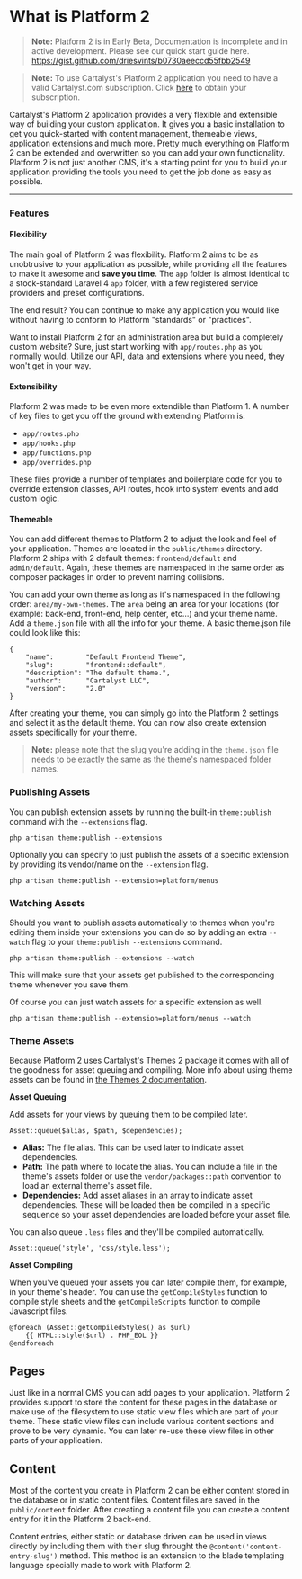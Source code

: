 # What is Platform 2

> **Note:** Platform 2 is in Early Beta, Documentation is incomplete and in active development. Please see our quick start guide here. https://gist.github.com/driesvints/b0730aeeccd55fbb2549

> **Note:** To use Cartalyst's Platform 2 application you need to have a valid Cartalyst.com subscription.
Click [here](https://www.cartalyst.com/pricing) to obtain your subscription.

Cartalyst's Platform 2 application provides a very flexible and extensible way of building your custom application. It gives you a basic installation to get you quick-started with content management, themeable views, application extensions and much more. Pretty much everything on Platform 2 can be extended and overwritten so you can add your own functionality. Platform 2 is not just another CMS, it's a starting point for you to build your application providing the tools you need to get the job done as easy as possible.

----------

<a name="features"></a>
### Features

#### Flexibility

The main goal of Platform 2 was flexibility. Platform 2 aims to be as unobtrusive
to your application as possible, while providing all the features to make it
awesome and **save you time**. The `app` folder is almost identical to a
stock-standard Laravel 4 `app` folder, with a few registered service
providers and preset configurations.

The end result? You can continue to make any application you would like without
having to conform to Platform "standards" or "practices".

Want to install Platform 2 for an administration area but build a completely custom
website? Sure, just start working with `app/routes.php` as you normally would.
Utilize our API, data and extensions where you need, they won't get in your way.

#### Extensibility

Platform 2 was made to be even more extendible than Platform 1. A number of key files to get you off the ground with extending Platform is:

 - `app/routes.php`
 - `app/hooks.php`
 - `app/functions.php`
 - `app/overrides.php`

These files provide a number of templates and boilerplate code for you to override extension classes, API routes, hook into system events and add custom logic.

#### Themeable

You can add different themes to Platform 2 to adjust the look and feel of your application. Themes are located in the `public/themes` directory. Platform 2 ships with 2 default themes: `frontend/default` and `admin/default`. Again, these themes are namespaced in the same order as composer packages in order to prevent naming collisions.

You can add your own theme as long as it's namespaced in the following order: `area/my-own-themes`. The `area` being an area for your locations (for example: back-end, front-end, help center, etc...) and your theme name. Add a `theme.json` file with all the info for your theme. A basic theme.json file could look like this:

	{
		"name":        "Default Frontend Theme",
		"slug":        "frontend::default",
		"description": "The default theme.",
		"author":      "Cartalyst LLC",
		"version":     "2.0"
	}

After creating your theme, you can simply go into the Platform 2 settings and select it as the default theme. You can now also create extension assets specifically for your theme.

> **Note:** please note that the slug you're adding in the `theme.json` file needs to be exactly the same as the theme's namespaced folder names.







### Publishing Assets

You can publish extension assets by running the built-in `theme:publish` command with the `--extensions` flag.

	php artisan theme:publish --extensions

Optionally you can specify to just publish the assets of a specific extension by providing its vendor/name on the `--extension` flag.

	php artisan theme:publish --extension=platform/menus

### Watching Assets

Should you want to publish assets automatically to themes when you're editing them inside your extensions you can do so by adding an extra `--watch` flag to your `theme:publish --extensions` command.

	php artisan theme:publish --extensions --watch

This will make sure that your assets get published to the corresponding theme whenever you save them.

Of course you can just watch assets for a specific extension as well.

	php artisan theme:publish --extension=platform/menus --watch

### Theme Assets

Because Platform 2 uses Cartalyst's Themes 2 package it comes with all of the goodness for asset queuing and compiling. More info about using theme assets can be found in [the Themes 2 documentation](http://docs.cartalyst.com/themes-2).

**Asset Queuing**

Add assets for your views by queuing them to be compiled later.

	Asset::queue($alias, $path, $dependencies);

- **Alias:** The file alias. This can be used later to indicate asset dependencies.
- **Path:** The path where to locate the alias. You can include a file in the theme's assets folder or use the `vendor/packages::path` convention to load an external theme's asset file.
- **Dependencies:** Add asset aliases in an array to indicate asset dependencies. These will be loaded then be compiled in a specific sequence so your asset dependencies are loaded before your asset file.

You can also queue `.less` files and they'll be compiled automatically.

	Asset::queue('style', 'css/style.less');

**Asset Compiling**

When you've queued your assets you can later compile them, for example, in your theme's header. You can use the `getCompileStyles` function to compile style sheets and the `getCompileScripts` function to compile Javascript files.

	@foreach (Asset::getCompiledStyles() as $url)
		{{ HTML::style($url) . PHP_EOL }}
	@endforeach

<a name="content"></a>
## Pages

Just like in a normal CMS you can add pages to your application. Platform 2 provides support to store the content for these pages in the database or make use of the filesystem to use static view files which are part of your theme. These static view files can include various content sections and prove to be very dynamic. You can later re-use these view files in other parts of your application.

<a name="pages"></a>
## Content

Most of the content you create in Platform 2 can be either content stored in the database or in static content files. Content files are saved in the `public/content` folder. After creating a content file you can create a content entry for it in the Platform 2 back-end.

Content entries, either static or database driven can be used in views directly by including them with their slug throught the `@content('content-entry-slug')` method. This method is an extension to the blade templating language specially made to work with Platform 2.
